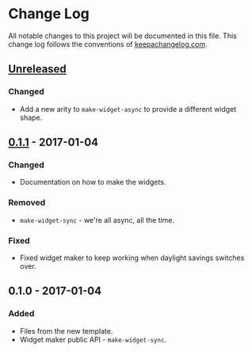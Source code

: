 # Change Log
All notable changes to this project will be documented in this file. This change log follows the conventions of [keepachangelog.com](http://keepachangelog.com/).

## [Unreleased]
### Changed
- Add a new arity to `make-widget-async` to provide a different widget shape.

## [0.1.1] - 2017-01-04
### Changed
- Documentation on how to make the widgets.

### Removed
- `make-widget-sync` - we're all async, all the time.

### Fixed
- Fixed widget maker to keep working when daylight savings switches over.

## 0.1.0 - 2017-01-04
### Added
- Files from the new template.
- Widget maker public API - `make-widget-sync`.

[Unreleased]: https://github.com/your-name/fractal-clj/compare/0.1.1...HEAD
[0.1.1]: https://github.com/your-name/fractal-clj/compare/0.1.0...0.1.1
